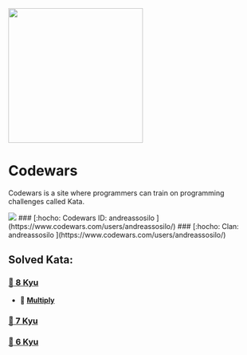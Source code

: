 <img height="270" src="https://miro.medium.com/max/1050/1*a9L7ZZhi8hIAJmWXmSaPXw.png">


# Codewars
Codewars is a site where programmers can train on programming challenges called Kata.

<img src="https://www.codewars.com/users/andreassosilo/badges/large">
### [:hocho: Codewars ID: andreassosilo ](https://www.codewars.com/users/andreassosilo/)
### [:hocho: Clan: andreassosilo ](https://www.codewars.com/users/andreassosilo/)

## Solved Kata:
### [:open_file_folder: 8 Kyu](https://github.com/andreassosilo/codewars/tree/master/8kyu)
- :cherry_blossom:
[**Multiply**](https://github.com/andreassosilo/codewars/blob/master/8kyu/multiply.js)
### [:open_file_folder: 7 Kyu](https://github.com/andreassosilo/codewars/tree/master/7kyu)
### [:open_file_folder: 6 Kyu](https://github.com/andreassosilo/codewars/tree/master/6kyu)
